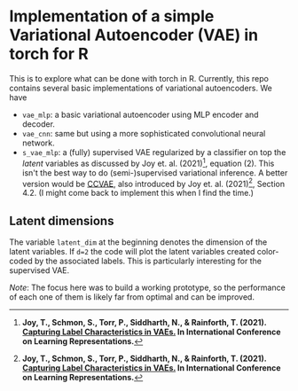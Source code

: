 # Implementation of a simple Variational Autoencoder (VAE) in torch for R

This is to explore what can be done with torch in R. Currently, this repo contains several basic implementations of variational autoencoders. We have

- `vae_mlp`: a basic variational autoencoder using MLP encoder and decoder.
- `vae_cnn`: same but using a more sophisticated convolutional neural network.
- `s_vae_mlp`: a (fully) supervised VAE regularized by a classifier on top the _latent_ variables as discussed by Joy et. al. (2021)[^bignote], equation (2). This isn't the best way to do (semi-)supervised variational inference. A better version would be [CCVAE](https://github.com/thwjoy/ccvae), also introduced by Joy et. al. (2021)[^bignote], Section 4.2. (I might come back to implement this when I find the time.)

## Latent dimensions

The variable `latent_dim` at the beginning denotes the dimension of the latent variables. If `d=2` the code will plot the latent variables created color-coded by the associated labels. This is particularly interesting for the supervised VAE.

_Note_: The focus here was to build a working prototype, so the performance of each one of them is likely far from optimal and can be improved.


[^bignote]: **Joy, T., Schmon, S., Torr, P., Siddharth, N., & Rainforth, T. (2021). [Capturing Label Characteristics in VAEs.](https://openreview.net/forum?id=wQRlSUZ5V7B) In International Conference on Learning Representations.** 


